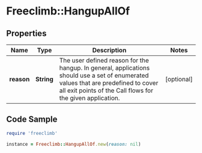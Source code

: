 # Freeclimb::HangupAllOf

## Properties

Name | Type | Description | Notes
------------ | ------------- | ------------- | -------------
**reason** | **String** | The user defined reason for the hangup. In general, applications should use a set of enumerated values that are predefined to cover all exit points of the Call flows for the given application. | [optional] 

## Code Sample

```ruby
require 'freeclimb'

instance = Freeclimb::HangupAllOf.new(reason: nil)
```


